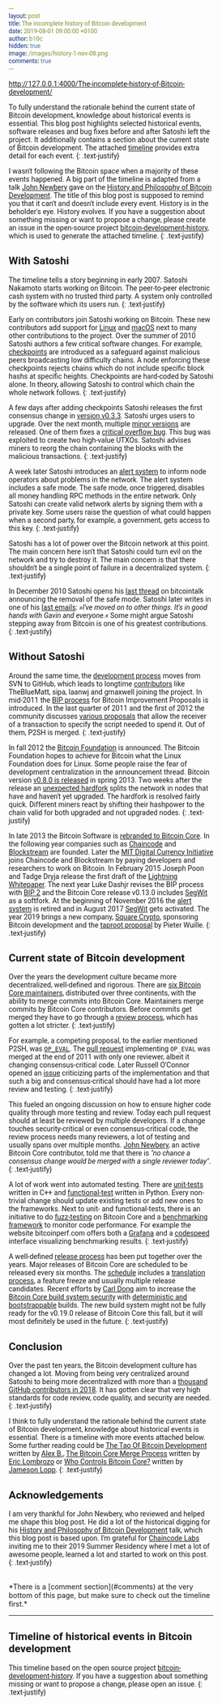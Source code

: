 ```yaml
---
layout: post
title: The incomplete history of Bitcoin development
date: 2019-08-01 09:00:00 +0100
author: b10c
hidden: true
image: /images/history-1-nov-08.png
comments: true
---
```

http://127.0.0.1:4000/The-incomplete-history-of-Bitcoin-development/

To fully understand the rationale behind the current state of Bitcoin development, knowledge about historical events is essential.
This blog post highlights selected historical events, software releases and bug fixes before and after Satoshi left the project.
It additionally contains a section about the current state of Bitcoin development.
The attached [timeline](#timeline-bitcoin-history) provides extra detail for each event.
{: .text-justify}

I wasn't following the Bitcoin space when a majority of these events happened.
A big part of the timeline is adapted from a talk [John Newbery](https://twitter.com/jfnewbery) gave on the [History and Philosophy of Bitcoin Development](https://www.meetup.com/BitDevsNYC/events/262321510/).
The title of this blog post is supposed to remind you that it can't and doesn't include every event.
History is in the beholder's eye.
History evolves.
If you have a suggestion about something missing or want to propose a change, please create an issue in the open-source project [bitcoin-development-history](https://github.com/0xB10C/bitcoin-development-history), which is used to generate the attached timeline.
{: .text-justify}

## With Satoshi

The timeline tells a story beginning in early 2007.
Satoshi Nakamoto starts working on Bitcoin.
The peer-to-peer electronic cash system with no trusted third party.
A system only controlled by the software which its users run.
{: .text-justify}

Early on contributors join Satoshi working on Bitcoin.
These new contributors add support for [Linux](#2009-release-0-2-0) and [macOS](#2010-release-0-3-0) next to many other contributions to the project.
Over the summer of 2010 Satoshi authors a few critical software changes.
For example, [checkpoints](#2010-release-0-3-2) are introduced as a safeguard against malicious peers broadcasting low difficulty chains.
A node enforcing these checkpoints rejects chains which do not include specific block hashs at specific heights.
Checkpoints are hard-coded by Satoshi alone.
In theory, allowing Satoshi to control which chain the whole network follows.
{: .text-justify}

A few days after adding checkpoints Satoshi releases the first consensus change in [version v0.3.3](#2010-release-0-3-3).
Satoshi urges users to upgrade.
Over the next month, multiple [minor versions](#2010-release-multiple-0-3-xx) are released.
One of them fixes a [critical overflow bug](#2010-bug-overflow-bug).
This bug was exploited to create two high-value UTXOs.
Satoshi advises miners to reorg the chain containing the blocks with the malicious transactions.
{: .text-justify}

A week later Satoshi introduces an [alert system](#2010-post-alert-system) to inform node operators about problems in the network.
The alert system includes a safe mode.
The safe mode, once triggered, disables all money handling RPC methods in the entire network.
Only Satoshi can create valid network alerts by signing them with a private key.
Some users raise the question of what could happen when a second party, for example, a government, gets access to this key.
{: .text-justify}

Satoshi has a lot of power over the Bitcoin network at this point.
The main concern here isn't that Satoshi could turn evil on the network and try to destroy it.
The main concern is that there shouldn't be a single point of failure in a decentralized system.
{: .text-justify}

In December 2010 Satoshi opens his [last thread](#2010-post-final) on bitcointalk announcing the removal of the safe mode.
Satoshi later writes in one of his [last emails](#2011-other-last-contact-satoshi):
*»I've moved on to other things. It's in good hands with Gavin and everyone.«*
Some might argue Satoshi stepping away from Bitcoin is one of his greatest contributions.
{: .text-justify}


## Without Satoshi

Around the same time, the [development process](#2010-other-moved-to-github) moves from SVN to GitHub, which leads to longtime [contributors](#2011-other-new-contributors) like TheBlueMatt, sipa, laanwj and gmaxwell joining the project.
In mid-2011 the [BIP process](#2011-other-first-bip) for Bitcoin Improvement Proposals is introduced.
In the last quarter of 2011 and the first of 2012 the community discusses [various proposals](#2011-other-p2sh) that allow the receiver of a transaction to specify the script needed to spend it.
Out of them, P2SH is merged.
{: .text-justify}

In fall 2012 the [Bitcoin Foundation](#2012-other-bitcoin-foundation) is announced.
The Bitcoin Foundation hopes to achieve for Bitcoin what the Linux Foundation does for Linux.
Some people raise the fear of development centralization in the announcement thread.
Bitcoin version [v0.8.0 is released](#2013-release-0-8-0) in spring 2013.
Two weeks after the release an [unexpected hardfork](#2013-bug-hardfork) splits the network in nodes that have and haven't yet upgraded.
The hardfork is resolved fairly quick.
Different miners react by shifting their hashpower to the chain valid for both upgraded and not upgraded nodes.
{: .text-justify}

In late 2013 the Bitcoin Software is [rebranded to Bitcoin Core](#2013-other-rebranding-to-core).
In the following year companies such as [Chaincode](#2014-company-chaincode) and [Blockstream](#2014-company-blockstream) are founded.
Later the [MIT Digital Currency Initiative](#2015-other-mit-dci) joins Chaincode and Blockstream by paying developers and researchers to work on Bitcoin.
In February 2015 Joseph Poon and Tadge Dryja release the first draft of the [Lightning Whitepaper](#2015-other-lightning-whitepaper).
The next year Luke Dashjr revises the BIP process with [BIP 2](#2016-other-bip-2) and the Bitcoin Core release v0.13.0 includes [SegWit](#2016-release-0-13-1) as a softfork.
At the beginning of November 2016 the [alert system](#2016-other-alert-system-retired) is retired and in August 2017 [SegWit](#2017-other-segwit-activated) gets activated.
The year 2019 brings a new company, [Square Crypto](#2019-company-squarecrypto), sponsoring Bitcoin development and the [taproot proposal](#2019-post-taproot) by Pieter Wuille.
{: .text-justify}

## Current state of Bitcoin development

Over the years the development culture became more decentralized, well-defined and rigorous.
There are [six Bitcoin Core maintainers](https://bitcointalk.org/index.php?topic=1774750.0), distributed over three continents, with the ability to merge commits into Bitcoin Core.
Maintainers merge commits by Bitcoin Core contributors.
Before commits get merged they have to go through a [review process](https://github.com/bitcoin/bitcoin/blob/master/CONTRIBUTING.md#peer-review), which has gotten a lot stricter.
{: .text-justify}

For example, a competing proposal, to the earlier mentioned P2SH, was [`OP_EVAL`](#2011-other-p2sh).
The [pull request](https://github.com/bitcoin/bitcoin/pull/669) implementing `OP_EVAL` was merged at the end of 2011 with only one reviewer, albeit it changing consensus-critical code.
Later Russell O’Connor opened an [issue](https://github.com/bitcoin/bitcoin/issues/729) criticizing parts of the implementation and that such a big and consensus-critical should have had a lot more review and testing.
{: .text-justify}

This fueled an ongoing discussion on how to ensure higher code quality through more testing and review.
Today each pull request should at least be reviewed by multiple developers.
If a change touches security-critical or even consensus-critical code, the review process needs many reviewers, a lot of testing and usually spans over multiple months.
[John Newbery](), an active Bitcoin Core contributor, told me that there is _"no chance a consensus change would be merged with a single reviewer today"_.
{: .text-justify}

A lot of work went into automated testing.
There are [unit-tests](https://github.com/bitcoin/bitcoin/blob/master/src/test/README.md) written in C++ and [functional-test](https://github.com/bitcoin/bitcoin/blob/master/test/functional/README.md) written in Python.
Every non-trivial change should update existing tests or add new ones to the frameworks.
Next to unit- and functional-tests, there is an initiative to do [fuzz-testing](https://github.com/bitcoin/bitcoin/blob/master/doc/fuzzing.md) on Bitcoin Core and a [benchmarking framework](https://github.com/bitcoin/bitcoin/blob/master/doc/benchmarking.md) to monitor code performance.
For example the website bitcoinperf.com offers both a [Grafana]((https://bitcoinperf.com/d/YiV16Vsik/overview)) and a [codespeed](https://codespeed.bitcoinperf.com/) interface visualizing benchmarking results.
{: .text-justify}

A well-defined [release process](https://github.com/bitcoin/bitcoin/blob/master/doc/release-process.md) has been put together over the years.
Major releases of Bitcoin Core are scheduled to be released every six months.
The [schedule](https://github.com/bitcoin/bitcoin/issues/15940) includes a [translation process](https://github.com/bitcoin/bitcoin/blob/master/doc/translation_process.md), a feature freeze and usually multiple release candidates.
Recent efforts by [Carl Dong](https://twitter.com/carl_dong) aim to increase the [Bitcoin Core build system security](https://www.youtube.com/watch?v=I2iShmUTEl8) with [deterministic and bootstrappable](https://github.com/bitcoin/bitcoin/blob/master/contrib/guix/README.md) builds.
The new build system might not be fully ready for the v0.19.0 release of Bitcoin Core this fall, but it will most definitely be used in the future.
{: .text-justify}

## Conclusion

Over the past ten years, the Bitcoin development culture has changed a lot.
Moving from being very centralized around Satoshi to being more decentralized with more than a [thousand GitHub contributors in 2018](https://twitter.com/_jonasschnelli_/status/1080713877355081729).
It has gotten clear that very high standards for code review, code quality, and security are needed.
{: .text-justify}

I think to fully understand the rationale behind the current state of Bitcoin development, knowledge about historical events is essential.
There is a timeline with more events attached below. Some further reading could be [The Tao Of Bitcoin Development](https://medium.com/@bergealex4/the-tao-of-bitcoin-development-ff093c6155cd) written by [Alex B.](https://twitter.com/bergealex4), [The Bitcoin Core Merge Process](https://medium.com/@elombrozo/the-bitcoin-core-merge-process-74687a09d81d) written by [Eric Lombrozo](https://twitter.com/eric_lombrozo) or [Who Controls Bitcoin Core?](https://blog.lopp.net/who-controls-bitcoin-core-/) written by [Jameson Lopp](https://twitter.com/lopp).
{: .text-justify}


## Acknowledgements
I am very thankful for John Newbery, who reviewed and helped me shape this blog post. He did a lot of the historical digging for his [History and Philosophy of Bitcoin Development](https://www.meetup.com/BitDevsNYC/events/262321510/) talk, which this blog post is based upon. I'm grateful for [Chaincode Labs](https://chaincode.com) inviting me to their 2019 Summer Residency where I met a lot of awesome people, learned a lot and started to work on this post.
{: .text-justify}


<br>
*There is a [comment section](#comments) at the very bottom of this page, but make sure to check out the timeline first.* 
<hr style="border-top: 0px solid #ffffff0f;">

## Timeline of historical events in Bitcoin development 

This timeline based on the open source project [bitcoin-development-history](https://github.com/0xB10C/bitcoin-development-history).
If you have a suggestion about something missing or want to propose a change, please open an issue.
{: .text-justify}

<br>

<div class="timeline" id="timeline-bitcoin-history"></div> 

<br><br><br>

<div id="comments"></div> 

<script>
  function loadJSON(url, callback) {

    var xobj = new XMLHttpRequest();
    xobj.overrideMimeType("application/json");
    xobj.open('GET', url, true);
    xobj.onreadystatechange = function () {
      if (xobj.readyState == 4 && xobj.status == "200") {
        // Required use of an anonymous callback as .open will NOT return a value but simply returns undefined in asynchronous mode
        callback(xobj.responseText);
      }
    };
    xobj.send(null);
  }

  function createTimepointElement(timepoint) {
    var timepointDiv = document.createElement("div");
    timepointDiv.classList.add("timepoint");
    timepointDiv.id = timepoint.id;
    side = timepointIndex % 2 == 0 ? "left" : "right";
    timepointDiv.classList.add(side);

    var contentDiv = document.createElement("div");
    contentDiv.classList.add("content");
    contentDiv.classList.add("type-" + timepoint.type);

    var titleH3 = document.createElement("h3");
    var titleText = document.createTextNode(timepoint.title);
    titleH3.appendChild(titleText);

    var linkSmall = document.createElement("small")
    var linkAnchor = document.createElement("a");
    var linkText = document.createTextNode(" 🔗");
    linkAnchor.classList.add("timepoint-link")
    linkAnchor.href = "#" + timepoint.id;
    linkAnchor.appendChild(linkText);
    linkSmall.appendChild(linkAnchor);
    titleH3.appendChild(linkSmall);

    contentDiv.append(titleH3);

    for (paragraphIndex in timepoint.paragraphs) {
      var paragraph = document.createElement("p");
      var text = document.createTextNode(timepoint.paragraphs[paragraphIndex]);

      paragraph.appendChild(text);
      contentDiv.appendChild(paragraph);
    }

    for (linkIndex in timepoint.links) {
      var link = timepoint.links[linkIndex]

      if(linkIndex > 0){ // add seperator
        var seperator = document.createElement("span");
        var septext = document.createTextNode(",  ");
        seperator.appendChild(septext)
        contentDiv.appendChild(seperator);
      }

      var anchor = document.createElement("a");
      var label = document.createTextNode(link.label);
      anchor.appendChild(label)
      anchor.href = link.link;

      contentDiv.appendChild(anchor);
    }

    timepointDiv.append(contentDiv);
    return timepointDiv;
  }


  window.onload = function () {

    loadJSON("https://bitcoin-development-history.b10c.me/bitcoin-history.json", function (response) {
      var timepoints = JSON.parse(response);

      var timeline = document.getElementById("timeline-bitcoin-history")

      for (timepointIndex in timepoints) {
        timepoint = timepoints[timepointIndex]
        timepointDiv = createTimepointElement(timepoint)
        timeline.appendChild(timepointDiv);
      }
    });
  }
</script>



<style>
  * {
    box-sizing: border-box;
    font-family: 'Roboto', sans-serif;
  }


  .timeline {
    position: relative;
    margin: 0 auto;
    max-width: 1200px;
  }

  .timeline::after {
    content: '';
    position: absolute;
    width: 6px;
    background-color: #dedede;
    top: 0;
    bottom: 0;
    left: 50%;
    margin-left: 0px;
    border-radius: 3px;
  }

  .timepoint {
    position: relative;
    background-color: inherit;
    width: 50%;
  }

  .timepoint.left {
    padding: 0px 40px 10px 0px;
    left: 0;
  }

  .timepoint.right {
    padding: 0px 0px 10px 40px;
    left: 50%;
  }

  .timepoint h3 {
    margin: 0;
  }

  

  /* The circles on the timeline */
  .timepoint::after {
    box-shadow: 0 4px 8px 0 rgba(0, 0, 0, 0.1), 0 6px 20px 0 rgba(0, 0, 0, 0.1);
    content: '';
    position: absolute;
    width: 15px;
    height: 15px;
    right: -10.5px;
    background-color: #999999;
    border: 4px solid #999999;
    top: 23px;
    border-radius: 50%;
    z-index: 1;
  }

  /* Fix the circle for timepoints on the right side */
  .right::after {
    left: -4.5px;
  }

  /* Add arrows to the left timepoint (pointing right) */
  .left::before {
    content: " ";
    height: 0;
    position: absolute;
    top: 22px;
    width: 0;
    z-index: 1;
    right: 30px;
    border: medium solid gray;
    border-width: 10px 0 10px 10px;
    border-color: transparent transparent transparent #efefef;
  }

  /* Add arrows to the right timepoint (pointing left) */
  .right::before {
    content: " ";
    height: 0;
    position: absolute;
    top: 22px;
    width: 0;
    z-index: 1;
    left: 30px;
    border: medium solid gray;
    border-width: 10px 10px 10px 0;
    border-color: transparent #efefef transparent transparent;
  }

  /* The actual content */
  .content {
    box-shadow: 0 4px 8px 0 rgba(0, 0, 0, 0.1), 0 6px 20px 0 rgba(0, 0, 0, 0.1);
    padding: 15px 10px 20px 25px;
    background-color: #efefef;
    position: relative;
  }

  .right .content {
    border-right: 0.5rem solid;
  }

  .left .content {
    border-left: 0.5rem solid;
  }

  .timepoint-link{
    text-decoration: none;
    opacity: 1;
  }

  .content.type-bug {
    border-image: linear-gradient(45deg,rgba(240, 37, 1, 0.75),rgba(255, 0, 0, 0.925)) 1 100%;
  }
  
  .content.type-release {
    border-image: linear-gradient(45deg, rgba(9, 170, 219, 0.75) 0%, rgba(0, 132, 255, 0.75)) 1 100%;
  }

  .content.type-company {
    border-image: linear-gradient(45deg, rgba(219, 250, 15, 0.75) 0%, rgba(176, 238, 4, 0.75)) 1 100%;  
  }

  .content.type-other {
    border-image: linear-gradient(45deg, rgba(10, 226, 179, 0.75) 0%, rgba(5, 245, 185, 0.75)) 1 100%; 
  }

  .content.type-post {
    border-image: linear-gradient(45deg, rgba(240, 225, 60, 0.75) 0%, rgba(250, 229, 0, 0.75)) 1 100%; 
  }

</style>

